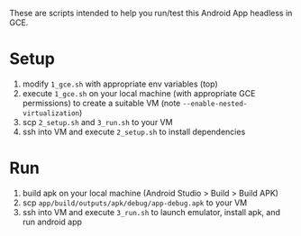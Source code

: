 These are scripts intended to help you run/test this Android App headless in GCE.

# Setup
1. modify `1_gce.sh` with appropriate env variables (top)
2. execute `1_gce.sh` on your local machine (with appropriate GCE permissions) to create a suitable VM (note `--enable-nested-virtualization`)
3. scp `2_setup.sh` and `3_run.sh` to your VM
4. ssh into VM and execute `2_setup.sh` to install dependencies

# Run
1. build apk on your local machine (Android Studio > Build > Build APK)
2. scp `app/build/outputs/apk/debug/app-debug.apk` to your VM
3. ssh into VM and execute `3_run.sh` to launch emulator, install apk, and run android app